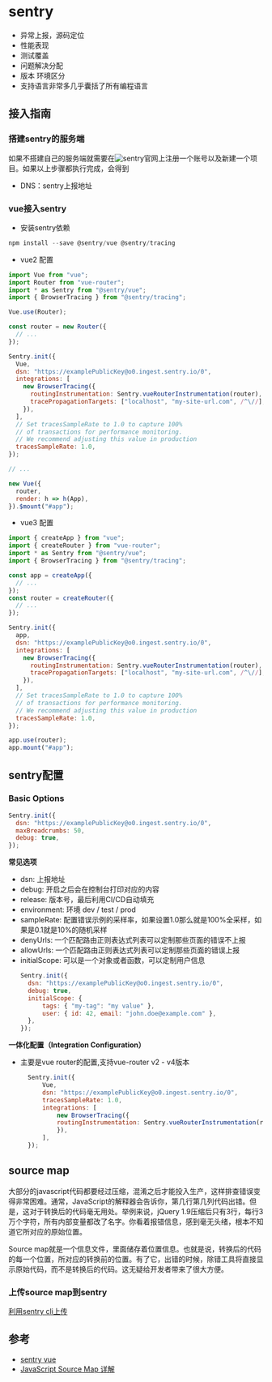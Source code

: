 # sentry

- 异常上报，源码定位
- 性能表现
- 测试覆盖
- 问题解决分配
- 版本 环境区分
- 支持语言非常多几乎囊括了所有编程语言

## 接入指南

### 搭建sentry的服务端

如果不搭建自己的服务端就需要在![sentry](https://sentry.io/signup/)官网上注册一个账号以及新建一个项目。如果以上步骤都执行完成，会得到

- DNS：sentry上报地址

### vue接入sentry

- 安装sentry依赖

```js
npm install --save @sentry/vue @sentry/tracing
```

- vue2 配置

```js
import Vue from "vue";
import Router from "vue-router";
import * as Sentry from "@sentry/vue";
import { BrowserTracing } from "@sentry/tracing";

Vue.use(Router);

const router = new Router({
  // ...
});

Sentry.init({
  Vue,
  dsn: "https://examplePublicKey@o0.ingest.sentry.io/0",
  integrations: [
    new BrowserTracing({
      routingInstrumentation: Sentry.vueRouterInstrumentation(router),
      tracePropagationTargets: ["localhost", "my-site-url.com", /^\//],
    }),
  ],
  // Set tracesSampleRate to 1.0 to capture 100%
  // of transactions for performance monitoring.
  // We recommend adjusting this value in production
  tracesSampleRate: 1.0,
});

// ...

new Vue({
  router,
  render: h => h(App),
}).$mount("#app");
```

- vue3 配置

```js
import { createApp } from "vue";
import { createRouter } from "vue-router";
import * as Sentry from "@sentry/vue";
import { BrowserTracing } from "@sentry/tracing";

const app = createApp({
  // ...
});
const router = createRouter({
  // ...
});

Sentry.init({
  app,
  dsn: "https://examplePublicKey@o0.ingest.sentry.io/0",
  integrations: [
    new BrowserTracing({
      routingInstrumentation: Sentry.vueRouterInstrumentation(router),
      tracePropagationTargets: ["localhost", "my-site-url.com", /^\//],
    }),
  ],
  // Set tracesSampleRate to 1.0 to capture 100%
  // of transactions for performance monitoring.
  // We recommend adjusting this value in production
  tracesSampleRate: 1.0,
});

app.use(router);
app.mount("#app");
```

## sentry配置

### Basic Options

```js
Sentry.init({
  dsn: "https://examplePublicKey@o0.ingest.sentry.io/0",
  maxBreadcrumbs: 50,
  debug: true,
});
```

**常见选项**

- dsn: 上报地址
- debug: 开启之后会在控制台打印对应的内容
- release: 版本号，最后利用CI/CD自动填充
- environment: 环境 dev / test / prod
- sampleRate: 配置错误示例的采样率，如果设置1.0那么就是100%全采样，如果是0.1就是10%的随机采样
- denyUrls: 一个匹配路由正则表达式列表可以定制那些页面的错误不上报
- allowUrls: 一个匹配路由正则表达式列表可以定制那些页面的错误上报
- initialScope: 可以是一个对象或者函数，可以定制用户信息
  ```js
  Sentry.init({
    dsn: "https://examplePublicKey@o0.ingest.sentry.io/0",
    debug: true,
    initialScope: {
        tags: { "my-tag": "my value" },
        user: { id: 42, email: "john.doe@example.com" },
    },
  });
  ```

**一体化配置（Integration Configuration）**

- 主要是vue router的配置,支持vue-router v2 - v4版本
  
  ```js
    Sentry.init({
        Vue,
        dsn: "https://examplePublicKey@o0.ingest.sentry.io/0",
        tracesSampleRate: 1.0,
        integrations: [
            new BrowserTracing({
            routingInstrumentation: Sentry.vueRouterInstrumentation(router),
            }),
        ],
    });
  ```


## source map

大部分的javascript代码都要经过压缩，混淆之后才能投入生产，这样排查错误变得非常困难。通常，JavaScript的解释器会告诉你，第几行第几列代码出错。但是，这对于转换后的代码毫无用处。举例来说，jQuery 1.9压缩后只有3行，每行3万个字符，所有内部变量都改了名字。你看着报错信息，感到毫无头绪，根本不知道它所对应的原始位置。

Source map就是一个信息文件，里面储存着位置信息。也就是说，转换后的代码的每一个位置，所对应的转换前的位置。有了它，出错的时候，除错工具将直接显示原始代码，而不是转换后的代码。这无疑给开发者带来了很大方便。

### 上传source map到sentry

[利用sentry cli上传](https://docs.sentry.io/platforms/javascript/guides/vue/sourcemaps/uploading/cli/)

## 参考

- [sentry vue](https://docs.sentry.io/platforms/javascript/guides/vue/)
- [JavaScript Source Map 详解](https://www.ruanyifeng.com/blog/2013/01/javascript_source_map.html)